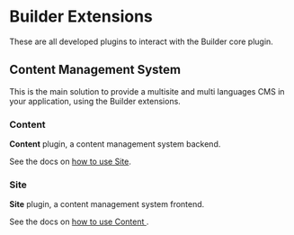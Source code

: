 # Builder Extensions

These are all developed plugins to interact with the Builder core plugin.

## Content Management System

This is the main solution to provide a multisite and multi languages CMS in your application, 
using the Builder extensions.

### Content

**Content** plugin, a content management system backend.

See the docs on [how to use Site](http://aoliverio.readthedocs.org/projects/builder-content/en/latest/).

### Site

**Site** plugin, a content management system frontend.

See the docs on [how to use Content ](http://aoliverio.readthedocs.org/projects/builder-site/en/latest/).